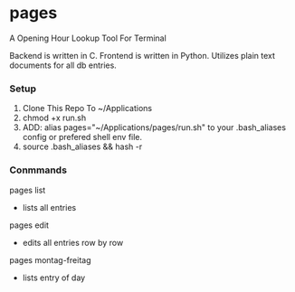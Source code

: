 # pages
A Opening Hour Lookup Tool For Terminal 

Backend is written in C.
Frontend is written in Python.
Utilizes plain text documents for all db entries.

### Setup
1. Clone This Repo To ~/Applications
2. chmod +x run.sh
3. ADD: alias pages="~/Applications/pages/run.sh" to your .bash_aliases config or prefered shell env file.
4. source .bash_aliases && hash -r

### Conmmands
pages list
  - lists all entries

pages edit
  - edits all entries row by row

pages montag-freitag
  - lists entry of day
